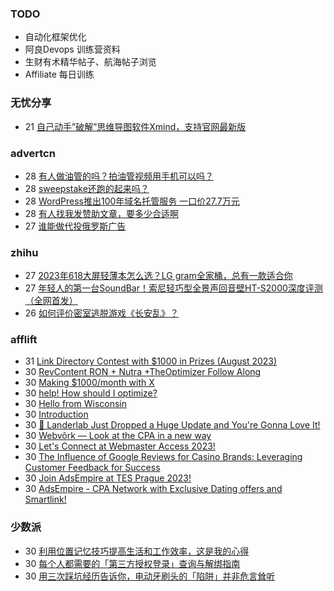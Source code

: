 ### TODO
-  自动化框架优化
-  阿良Devops 训练营资料
-  生财有术精华帖子、航海帖子浏览
-  Affiliate 每日训练

### 无忧分享
<!-- ruyo:START -->
-  21 [自己动手”破解”思维导图软件Xmind，支持官网最新版](https://51.ruyo.net/18460.html)<!-- ruyo:END -->

### advertcn
<!-- advertcn:START -->
-  28 [有人做油管的吗？拍油管视频用手机可以吗？](https://www.advertcn.com/forum.php?mod=viewthread&tid=111846)
-  28 [sweepstake还跑的起来吗？](https://www.advertcn.com/forum.php?mod=viewthread&tid=111842)
-  28 [WordPress推出100年域名托管服务 一口价27.7万元](https://www.advertcn.com/forum.php?mod=viewthread&tid=111839)
-  28 [有人找我发赞助文章，要多少合适啊](https://www.advertcn.com/forum.php?mod=viewthread&tid=111837)
-  27 [谁能做代投俄罗斯广告](https://www.advertcn.com/forum.php?mod=viewthread&tid=111835)<!-- advertcn:END -->

### zhihu
<!-- zhihu:START -->
-  27 [2023年618大屏轻薄本怎么选？LG gram全家桶，总有一款适合你](http://zhuanlan.zhihu.com/p/632641888?utm_campaign=rss&utm_medium=rss&utm_source=rss&utm_content=title)
-  27 [年轻人的第一台SoundBar！索尼轻巧型全景声回音壁HT-S2000深度评测（全网首发）](http://zhuanlan.zhihu.com/p/630990296?utm_campaign=rss&utm_medium=rss&utm_source=rss&utm_content=title)
-  26 [如何评价密室逃脱游戏《长安乱》？](http://www.zhihu.com/question/563950552/answer/3045961312?utm_campaign=rss&utm_medium=rss&utm_source=rss&utm_content=title)<!-- zhihu:END -->

### afflift
<!-- afflift:START -->
-  31 [Link Directory Contest with $1000 in Prizes &lpar;August 2023&rpar;](https://afflift.com/f/threads/link-directory-contest-with-1000-in-prizes-august-2023.11479/)
-  30 [RevContent RON + Nutra +TheOptimizer Follow Along](https://afflift.com/f/threads/revcontent-ron-nutra-theoptimizer-follow-along.7210/)
-  30 [Making $1000/month with X](https://afflift.com/f/threads/making-1000-month-with-x.11494/)
-  30 [help! How should I optimize?](https://afflift.com/f/threads/help-how-should-i-optimize.11484/)
-  30 [Hello from Wisconsin](https://afflift.com/f/threads/hello-from-wisconsin.11529/)
-  30 [Introduction](https://afflift.com/f/threads/introduction.11523/)
-  30 [🚨 Landerlab Just Dropped a Huge Update and You&#39;re Gonna Love It!](https://afflift.com/f/threads/%F0%9F%9A%A8-landerlab-just-dropped-a-huge-update-and-youre-gonna-love-it.11530/)
-  30 [Webvõrk — Look at the CPA in a new way](https://afflift.com/f/threads/webv%C3%B5rk-%E2%80%94-look-at-the-cpa-in-a-new-way.2820/)
-  30 [Let&#39;s Connect at Webmaster Access 2023!](https://afflift.com/f/threads/lets-connect-at-webmaster-access-2023.11528/)
-  30 [The Influence of Google Reviews for Casino Brands: Leveraging Customer Feedback for Success](https://afflift.com/f/threads/the-influence-of-google-reviews-for-casino-brands-leveraging-customer-feedback-for-success.11527/)
-  30 [Join AdsEmpire at TES Prague 2023!](https://afflift.com/f/threads/join-adsempire-at-tes-prague-2023.11526/)
-  30 [AdsEmpire - CPA Network with Exclusive Dating offers and Smartlink!](https://afflift.com/f/threads/adsempire-cpa-network-with-exclusive-dating-offers-and-smartlink.6820/)<!-- afflift:END -->

### 少数派
<!-- sspai:START -->
-  30 [利用位置记忆技巧提高生活和工作效率，这是我的心得](https://sspai.com/post/81586)
-  30 [每个人都需要的「第三方授权登录」查询与解绑指南](https://sspai.com/post/82550)
-  30 [用三次踩坑经历告诉你，电动牙刷头的「陷阱」并非危言耸听](https://sspai.com/post/81578)<!-- sspai:END -->

